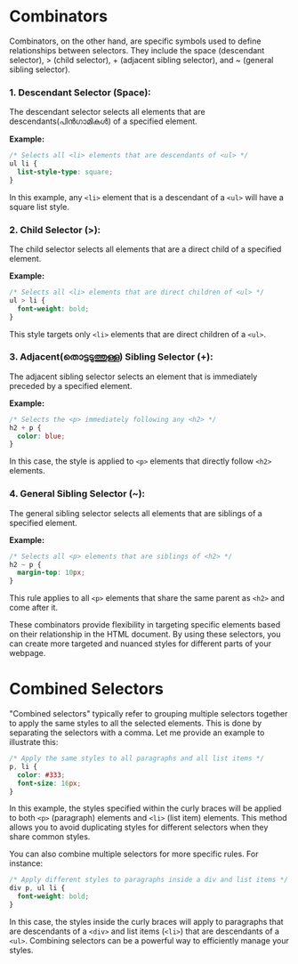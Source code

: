 # Combinators

Combinators, on the other hand, are specific symbols used to define relationships between selectors. They include the space (descendant selector), > (child selector), + (adjacent sibling selector), and ~ (general sibling selector).

### 1. Descendant Selector (Space):

The descendant selector selects all elements that are descendants(പിൻഗാമികൾ) of a specified element.

**Example:**
```css
/* Selects all <li> elements that are descendants of <ul> */
ul li {
  list-style-type: square;
}
```

In this example, any `<li>` element that is a descendant of a `<ul>` will have a square list style.

### 2. Child Selector (>):

The child selector selects all elements that are a direct child of a specified element.

**Example:**
```css
/* Selects all <li> elements that are direct children of <ul> */
ul > li {
  font-weight: bold;
}
```

This style targets only `<li>` elements that are direct children of a `<ul>`.

### 3. Adjacent(തൊട്ടടുത്തുള്ള) Sibling Selector (+):

The adjacent sibling selector selects an element that is immediately preceded by a specified element.

**Example:**
```css
/* Selects the <p> immediately following any <h2> */
h2 + p {
  color: blue;
}
```

In this case, the style is applied to `<p>` elements that directly follow `<h2>` elements.

### 4. General Sibling Selector (~):

The general sibling selector selects all elements that are siblings of a specified element.

**Example:**
```css
/* Selects all <p> elements that are siblings of <h2> */
h2 ~ p {
  margin-top: 10px;
}
```

This rule applies to all `<p>` elements that share the same parent as `<h2>` and come after it.

These combinators provide flexibility in targeting specific elements based on their relationship in the HTML document. By using these selectors, you can create more targeted and nuanced styles for different parts of your webpage.



# Combined Selectors


"Combined selectors" typically refer to grouping multiple selectors together to apply the same styles to all the selected elements. This is done by separating the selectors with a comma. Let me provide an example to illustrate this:

```css
/* Apply the same styles to all paragraphs and all list items */
p, li {
  color: #333;
  font-size: 16px;
}
```

In this example, the styles specified within the curly braces will be applied to both `<p>` (paragraph) elements and `<li>` (list item) elements. This method allows you to avoid duplicating styles for different selectors when they share common styles.

You can also combine multiple selectors for more specific rules. For instance:

```css
/* Apply different styles to paragraphs inside a div and list items */
div p, ul li {
  font-weight: bold;
}
```

In this case, the styles inside the curly braces will apply to paragraphs that are descendants of a `<div>` and list items (`<li>`) that are descendants of a `<ul>`. Combining selectors can be a powerful way to efficiently manage your styles.